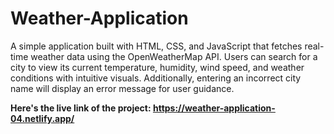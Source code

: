 # Weather-Application
A simple application built with HTML, CSS, and JavaScript that fetches real-time weather data using the OpenWeatherMap API. Users can search for a city to view its current temperature, humidity, wind speed, and weather conditions with intuitive visuals. Additionally, entering an incorrect city name will display an error message for user guidance.

**Here's the live link of the project: https://weather-application-04.netlify.app/**

